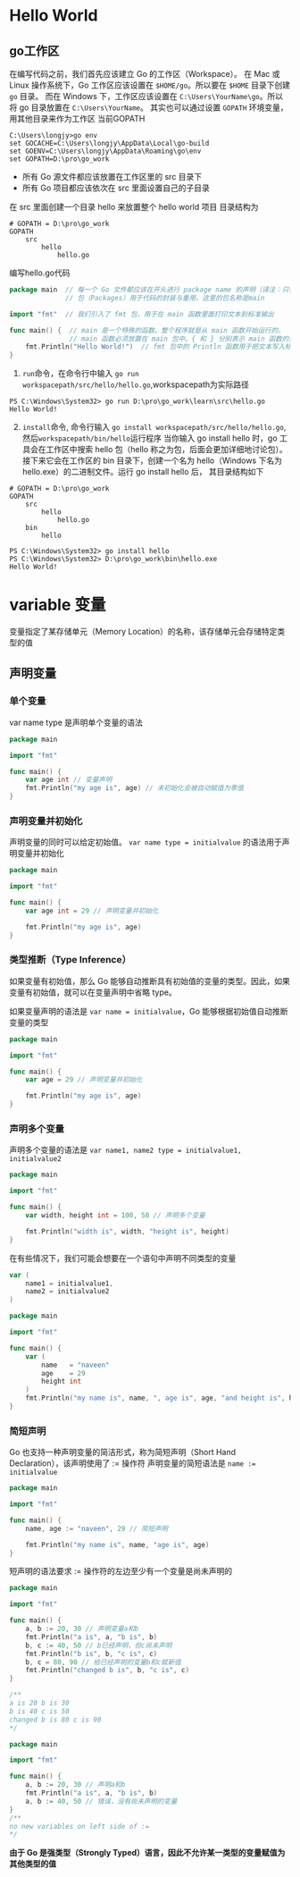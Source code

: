# Hello World
## go工作区
在编写代码之前，我们首先应该建立 Go 的工作区（Workspace）。
在 Mac 或 Linux 操作系统下，Go 工作区应该设置在 `$HOME/go`。所以要在 `$HOME` 目录下创建 `go` 目录。
而在 Windows 下，工作区应该设置在 `C:\Users\YourName\go`。所以将 go 目录放置在 `C:\Users\YourName`。
其实也可以通过设置 `GOPATH` 环境变量，用其他目录来作为工作区
当前GOPATH
```shell script
C:\Users\longjy>go env
set GOCACHE=C:\Users\longjy\AppData\Local\go-build
set GOENV=C:\Users\longjy\AppData\Roaming\go\env
set GOPATH=D:\pro\go_work
```
* 所有 Go 源文件都应该放置在工作区里的 src 目录下
* 所有 Go 项目都应该依次在 src 里面设置自己的子目录

在 src 里面创建一个目录 hello 来放置整个 hello world 项目
目录结构为
```shell script
# GOPATH = D:\pro\go_work
GOPATH
    src
        hello
            hello.go
```
编写hello.go代码
```go
package main  // 每一个 Go 文件都应该在开头进行 package name 的声明（译注：只有可执行程序的包名应当为 main）。
			  // 包（Packages）用于代码的封装与重用，这里的包名称是main

import "fmt"  // 我们引入了 fmt 包，用于在 main 函数里面打印文本到标准输出

func main() {  // main 是一个特殊的函数。整个程序就是从 main 函数开始运行的。
	           // main 函数必须放置在 main 包中。{ 和 } 分别表示 main 函数的开始和结束部分
	fmt.Println("Hello World!")  // fmt 包中的 Println 函数用于把文本写入标准输出
}

```
1. `run`命令，在命令行中输入 `go run workspacepath/src/hello/hello.go`,workspacepath为实际路径
```shell script
PS C:\Windows\System32> go run D:\pro\go_work\learn\src\hello.go
Hello World!
```
2. `install`命令, 命令行输入 `go install workspacepath/src/hello/hello.go`, 然后`workspacepath/bin/hello`运行程序
当你输入 go install hello 时，go 工具会在工作区中搜索 hello 包（hello 称之为包，后面会更加详细地讨论包）。
接下来它会在工作区的 bin 目录下，创建一个名为 hello（Windows 下名为 hello.exe）的二进制文件。运行 go install hello 后，
其目录结构如下
```shell script
# GOPATH = D:\pro\go_work
GOPATH
    src
        hello
            hello.go
    bin
        hello
```
```shell script
PS C:\Windows\System32> go install hello
PS C:\Windows\System32> D:\pro\go_work\bin\hello.exe
Hello World!
```

# variable 变量
变量指定了某存储单元（Memory Location）的名称，该存储单元会存储特定类型的值
## 声明变量
### 单个变量
var name type 是声明单个变量的语法
```go
package main

import "fmt"

func main() {
    var age int // 变量声明
    fmt.Println("my age is", age) // 未初始化会被自动赋值为零值
}
```
### 声明变量并初始化
声明变量的同时可以给定初始值。 `var name type = initialvalue` 的语法用于声明变量并初始化
```go
package main

import "fmt"

func main() {
    var age int = 29 // 声明变量并初始化

    fmt.Println("my age is", age)
}
```
### 类型推断（Type Inference）
如果变量有初始值，那么 Go 能够自动推断具有初始值的变量的类型。因此，如果变量有初始值，就可以在变量声明中省略 type。

如果变量声明的语法是 `var name = initialvalue`，Go 能够根据初始值自动推断变量的类型
```go
package main

import "fmt"

func main() {
    var age = 29 // 声明变量并初始化

    fmt.Println("my age is", age)
}
```
### 声明多个变量
声明多个变量的语法是 `var name1, name2 type = initialvalue1, initialvalue2`
```go
package main

import "fmt"

func main() {
    var width, height int = 100, 50 // 声明多个变量

    fmt.Println("width is", width, "height is", height)
}
```
在有些情况下，我们可能会想要在一个语句中声明不同类型的变量
```go
var (  
    name1 = initialvalue1,
    name2 = initialvalue2
)
```

```go
package main

import "fmt"

func main() {
    var (
        name   = "naveen"
        age    = 29
        height int
    )
    fmt.Println("my name is", name, ", age is", age, "and height is", height)
}
```
### 简短声明
Go 也支持一种声明变量的简洁形式，称为简短声明（Short Hand Declaration），该声明使用了 := 操作符
声明变量的简短语法是 `name := initialvalue`
```go
package main

import "fmt"

func main() {  
    name, age := "naveen", 29 // 简短声明

    fmt.Println("my name is", name, "age is", age)
}
```
短声明的语法要求 := 操作符的左边至少有一个变量是尚未声明的
```go
package main

import "fmt"

func main() {
    a, b := 20, 30 // 声明变量a和b
    fmt.Println("a is", a, "b is", b)
    b, c := 40, 50 // b已经声明，但c尚未声明
    fmt.Println("b is", b, "c is", c)
    b, c = 80, 90 // 给已经声明的变量b和c赋新值
    fmt.Println("changed b is", b, "c is", c)
}

/**
a is 20 b is 30
b is 40 c is 50
changed b is 80 c is 90
*/
```
```go
package main

import "fmt"

func main() {  
    a, b := 20, 30 // 声明a和b
    fmt.Println("a is", a, "b is", b)
    a, b := 40, 50 // 错误，没有尚未声明的变量
}
/**
no new variables on left side of :=
*/
```
**由于 Go 是强类型（Strongly Typed）语言，因此不允许某一类型的变量赋值为其他类型的值**